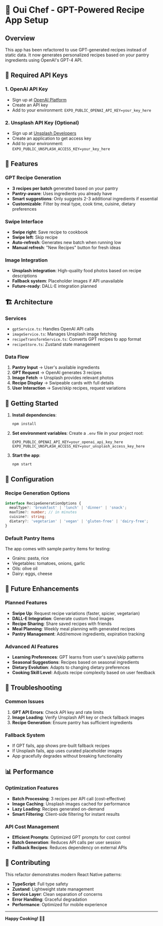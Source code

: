 # 🚀 Oui Chef - GPT-Powered Recipe App Setup

## Overview
This app has been refactored to use GPT-generated recipes instead of static data. It now generates personalized recipes based on your pantry ingredients using OpenAI's GPT-4 API.

## 🔑 Required API Keys

### 1. OpenAI API Key
- Sign up at [OpenAI Platform](https://platform.openai.com/)
- Create an API key
- Add to your environment: `EXPO_PUBLIC_OPENAI_API_KEY=your_key_here`

### 2. Unsplash API Key (Optional)
- Sign up at [Unsplash Developers](https://unsplash.com/developers)
- Create an application to get access key
- Add to your environment: `EXPO_PUBLIC_UNSPLASH_ACCESS_KEY=your_key_here`

## 📱 Features

### GPT Recipe Generation
- **3 recipes per batch** generated based on your pantry
- **Pantry-aware**: Uses ingredients you already have
- **Smart suggestions**: Only suggests 2-3 additional ingredients if essential
- **Customizable**: Filter by meal type, cook time, cuisine, dietary preferences

### Swipe Interface
- **Swipe right**: Save recipe to cookbook
- **Swipe left**: Skip recipe
- **Auto-refresh**: Generates new batch when running low
- **Manual refresh**: "New Recipes" button for fresh ideas

### Image Integration
- **Unsplash integration**: High-quality food photos based on recipe descriptions
- **Fallback system**: Placeholder images if API unavailable
- **Future-ready**: DALL-E integration planned

## 🏗️ Architecture

### Services
- `gptService.ts`: Handles OpenAI API calls
- `imageService.ts`: Manages Unsplash image fetching
- `recipeTransformService.ts`: Converts GPT recipes to app format
- `recipeStore.ts`: Zustand state management

### Data Flow
1. **Pantry Input** → User's available ingredients
2. **GPT Request** → OpenAI generates 3 recipes
3. **Image Fetch** → Unsplash provides relevant photos
4. **Recipe Display** → Swipeable cards with full details
5. **User Interaction** → Save/skip recipes, request variations

## 🚀 Getting Started

1. **Install dependencies**:
   ```bash
   npm install
   ```

2. **Set environment variables**:
   Create a `.env` file in your project root:
   ```
   EXPO_PUBLIC_OPENAI_API_KEY=your_openai_api_key_here
   EXPO_PUBLIC_UNSPLASH_ACCESS_KEY=your_unsplash_access_key_here
   ```

3. **Start the app**:
   ```bash
   npm start
   ```

## 🔧 Configuration

### Recipe Generation Options
```typescript
interface RecipeGenerationOptions {
  mealType?: 'breakfast' | 'lunch' | 'dinner' | 'snack';
  maxTime?: number; // in minutes
  cuisine?: string;
  dietary?: 'vegetarian' | 'vegan' | 'gluten-free' | 'dairy-free';
}
```

### Default Pantry Items
The app comes with sample pantry items for testing:
- Grains: pasta, rice
- Vegetables: tomatoes, onions, garlic
- Oils: olive oil
- Dairy: eggs, cheese

## 🎯 Future Enhancements

### Planned Features
- **Swipe Up**: Request recipe variations (faster, spicier, vegetarian)
- **DALL-E Integration**: Generate custom food images
- **Recipe Sharing**: Share saved recipes with friends
- **Meal Planning**: Weekly meal planning with generated recipes
- **Pantry Management**: Add/remove ingredients, expiration tracking

### Advanced AI Features
- **Learning Preferences**: GPT learns from user's save/skip patterns
- **Seasonal Suggestions**: Recipes based on seasonal ingredients
- **Dietary Evolution**: Adapts to changing dietary preferences
- **Cooking Skill Level**: Adjusts recipe complexity based on user feedback

## 🐛 Troubleshooting

### Common Issues
1. **GPT API Errors**: Check API key and rate limits
2. **Image Loading**: Verify Unsplash API key or check fallback images
3. **Recipe Generation**: Ensure pantry has sufficient ingredients

### Fallback System
- If GPT fails, app shows pre-built fallback recipes
- If Unsplash fails, app uses curated placeholder images
- App gracefully degrades without breaking functionality

## 📊 Performance

### Optimization Features
- **Batch Processing**: 3 recipes per API call (cost-effective)
- **Image Caching**: Unsplash images cached for performance
- **Lazy Loading**: Recipes generated on-demand
- **Smart Filtering**: Client-side filtering for instant results

### API Cost Management
- **Efficient Prompts**: Optimized GPT prompts for cost control
- **Batch Generation**: Reduces API calls per user session
- **Fallback Recipes**: Reduces dependency on external APIs

## 🤝 Contributing

This refactor demonstrates modern React Native patterns:
- **TypeScript**: Full type safety
- **Zustand**: Lightweight state management
- **Service Layer**: Clean separation of concerns
- **Error Handling**: Graceful degradation
- **Performance**: Optimized for mobile experience

---

**Happy Cooking! 🍳✨**

